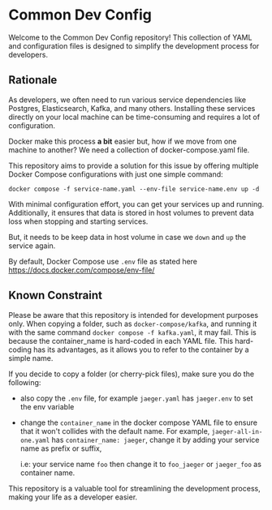 # Common Dev Config

Welcome to the Common Dev Config repository! This collection of YAML and configuration files is designed to simplify the development process for developers.


## Rationale

As developers, we often need to run various service dependencies like Postgres, Elasticsearch, Kafka, and many others. Installing these services directly on your local machine can be time-consuming and requires a lot of configuration.

Docker make this process **a bit** easier but, how if we move from one machine to another? We need a collection of docker-compose.yaml file.

This repository aims to provide a solution for this issue by offering multiple Docker Compose configurations with just one simple command:

```
docker compose -f service-name.yaml --env-file service-name.env up -d
```

With minimal configuration effort, you can get your services up and running. Additionally, it ensures that data is stored in host volumes to prevent data loss when stopping and starting services.

But, it needs to be keep data in host volume in case we `down` and `up` the service again.

By default, Docker Compose use `.env` file as stated here https://docs.docker.com/compose/env-file/


## Known Constraint

Please be aware that this repository is intended for development purposes only. When copying a folder, such as `docker-compose/kafka`, and running it with the same command `docker compose -f kafka.yaml`, it may fail. This is because the container_name is hard-coded in each YAML file. This hard-coding has its advantages, as it allows you to refer to the container by a simple name.

If you decide to copy a folder (or cherry-pick files), make sure you do the following:

* also copy the `.env` file, for example `jaeger.yaml` has `jaeger.env` to set the env variable
* change the `container_name` in the docker compose YAML file to ensure that it won't collides with the default name.
  For example, `jaeger-all-in-one.yaml` has `container_name: jaeger`, change it by adding your service name as prefix or suffix, 

  i.e: your service name `foo` then change it to `foo_jaeger` or `jaeger_foo` as container name.


This repository is a valuable tool for streamlining the development process, making your life as a developer easier.